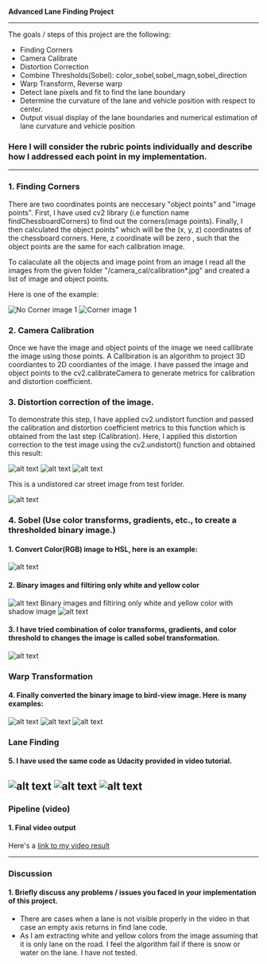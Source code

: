 **Advanced Lane Finding Project**

---

The goals / steps of this project are the following:

* Finding Corners
* Camera Calibrate
* Distortion Correction
* Combine Thresholds(Sobel): color_sobel,sobel_magn,sobel_direction
* Warp Transform, Reverse warp
* Detect lane pixels and fit to find the lane boundary
* Determine the curvature of the lane and vehicle position with respect to center.
* Output visual display of the lane boundaries and numerical estimation of lane curvature and vehicle position

[//]: # (Image References)
[image1]: ./output_images/calibration20.jpg "No Corners"
[image7]: ./output_images/corner_test20.png "Corners"
[image8]: ./output_images/undest_chess.png "Undistorted1"
[image9]: ./output_images/undest_chess2.png "Undistorted2"
[image10]: ./output_images/undest_chess3.png "Undistorted3"
[image2]: ./output_images/undist.png "Undistorted"
[image3]: ./output_images/ColorConversion.png "Color HSL"
[image11]: ./output_images/binary_y_w_line.png "Binary Transformation"
[image12]: ./output_images/binary_y_w_shadow_line.png "Binary with shadow Transformation"
[image13]: ./output_images/mgn_sobel.png "Sobel Transformation"
[image4]: ./output_images/lane_bird_view.png "Warp Transformation"
[image14]: ./output_images/warp1.png "Warp Transformation"
[image15]: ./output_images/warp2.png "Warp Transformation"
[image5]: ./output_images/lane_on_unwarpimage.png "window on a warped image"
[image6]: ./output_images/lane_on_originimage.png "lane line on uwarmp image"
[image16]: ./output_images/lane_on_originimage1.png "lane line on uwarmp image"

[video1]: ./project_video.mp4 "Video"


### Here I will consider the rubric points individually and describe how I addressed each point in my implementation.  

---
### 1. Finding Corners


There are two coordinates points are neccesary "object points" and "image points". First, I have used cv2 library (i.e function name findChessboardCorners) to find out the corners(image points). Finally, I then calculated the object points" which will be the (x, y, z) coordinates of the chessboard corners. Here, z coordinate will be zero , such that the object points are the same for each calibration image.

To calaculate all the objects and image point from an image I read all the images from the given folder "/camera_cal/calibration*.jpg" and created a list of image and object points.

Here is one of the example:

![No Corner image 1][image1]
![Corner image 1][image7]

### 2. Camera Calibration

Once we have the image and object points of the image we need callibrate the image using those points. A Callbiration is an algorithm to project 3D coordiantes to 2D coordiantes of the image. I have passed the image and object points to the cv2.calibrateCamera to  generate metrics for calibration and distortion coefficient.


### 3. Distortion correction of the image.

To demonstrate this step, I have applied cv2.undistort function and passed the  calibration and distortion coefficient metrics to this function which is obtained from the last step (Calibration). Here, I applied this distortion correction to the test image using the cv2.undistort() function and obtained this result:



![alt text][image8]
![alt text][image9]
![alt text][image10]

This is a undistored car street image from test forlder.

![alt text][image2]


### 4. Sobel (Use color transforms, gradients, etc., to create a thresholded binary image.)
#### 1. Convert Color(RGB) image to HSL, here is an example:
![alt text][image3]

#### 2. Binary images and filtiring only white and yellow color
![alt text][image11]
Binary images and filtiring only white and yellow color with shadow image
![alt text][image12]

#### 3. I have tried combination of color transforms, gradients, and color threshold to changes the image is called sobel transformation.
![alt text][image13]

### Warp Transformation
#### 4. Finally converted the binary image to bird-view image. Here is many examples:

![alt text][image4]
![alt text][image14]
![alt text][image15]

### Lane Finding
#### 5. I have used the same code as Udacity provided in video tutorial.

![alt text][image5]
![alt text][image6]
![alt text][image16]
---

### Pipeline (video)

#### 1. Final video output
Here's a [link to my video result](./project_video.mp4)

---

### Discussion

#### 1. Briefly discuss any problems / issues you faced in your implementation of this project.
* There are cases when a lane is not visible properly in the video in that case an empty axis returns in find lane code.
* As I am extracting white and yellow colors from the image assuming that it is only lane on the road. I feel the algorithm fail if there is snow or water on the lane. I have not tested.
